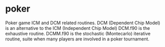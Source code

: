 # poker
Poker game ICM and DCM related routines. DCM (Dependent Chip Model) is an alternative to the ICM (Independent Chip Model)
DCM.f90 is the exhaustive routine.
DCMM.f90 is the stochastic (Montecarlo) iterative routine, suite when many players are involved in a poker tournament.
